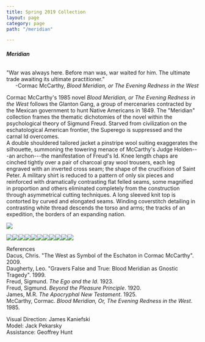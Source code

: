 ```yaml
---
title: Spring 2019 Collection
layout: page
category: page
path: "/meridian"

---
```

###### **_Meridian_**

​"War was always here. Before man was, war waited for him. The ultimate trade awaiting its ultimate practitioner."
​<span style="text-align: right; display: block">-Cormac McCarthy, _Blood Meridian, or The Evening Redness in the West_</span>

Cormac McCarthy's 1985 novel _Blood Meridian, or The Evening Redness in the West_ follows the Glanton Gang, a group of mercenaries contracted by the Mexican government to hunt Native Americans in 1849. The "Meridian" collection frames the thematic dichotomies of the novel within the psychological theory of Sigmund Freud. Starved from civilization on the eschatological American frontier, the Superego is suppressed and the carnal Id overcomes.
​  
​A double shouldered tailored jacket a pinstripe wool suiting exaggerates the silhouette, summoning the towering menace of McCarthy's Judge Holden---an archon---the manifestation of Freud's Id. Knee length chaps are cinched tightly over a pair of charcoal gray wool trousers, each leg engraved with an inverted cross seam; the shape of the crucifixion of Saint Peter. A military shirt is reduced to a pattern of only six pieces and reinforced with dramatically contrasting flat felled seams, some magnified in proportion and others eliminated completely from the construction through asymmetrical cutting techniques. A long sleeved knit top is contorted by curved and elongated seams. Winding coverstitch detailing in contrasting white thread descends the torso and arms; the tracks of an expedition, the borders of an expanding nation.

![](/img/meridian/meridian1.jpg)

![](/img/meridian/meridian9.jpg)![](/img/meridian/meridian8.jpg)![](/img/meridian/meridian7.jpg)![](/img/meridian/meridian6.jpg)![](/img/meridian/meridian5.jpg)![](/img/meridian/meridian4.jpg)![](/img/meridian/meridian3.jpg)![](/img/meridian/meridian2.jpg)![](/img/meridian/meridian11.jpg)![](/img/meridian/meridian10.jpg)![](/img/meridian/meridian12.jpg)

References  
Dacus, Chris. "The West as Symbol of the Eschaton in Cormac McCarthy". 2009.  
Daugherty, Leo. "Gravers False and True: Blood Meridian as Gnostic Tragedy". 1999.  
Freud, Sigmund. _The Ego and the Id_. 1923.  
Freud, Sigmund. _Beyond the Pleasure Principle_. 1920.  
James, M.R. _The Apocryphal New Testament_. 1925.  
McCarthy, Cormac. _Blood Meridian, Or, The Evening Redness in the West_. 1985.

Visual Direction: James Kaniefski  
Model: Jack Pekarsky  
Assistance: Geoffrey Hunt